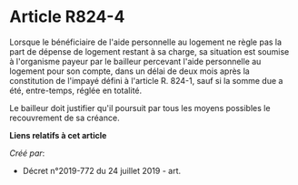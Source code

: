 # Article R824-4

Lorsque le bénéficiaire de l'aide personnelle au logement ne règle pas la part de dépense de logement restant à sa charge, sa
situation est soumise à l'organisme payeur par le bailleur percevant l'aide personnelle au logement pour son compte, dans un
délai de deux mois après la constitution de l'impayé défini à l'article R. 824-1, sauf si la somme due a été, entre-temps,
réglée en totalité.

Le bailleur doit justifier qu'il poursuit par tous les moyens possibles le recouvrement de sa créance.

**Liens relatifs à cet article**

_Créé par_:

  - Décret n°2019-772 du 24 juillet 2019 - art.
